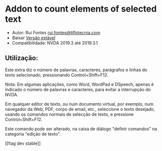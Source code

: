 # Addon to count elements of selected text #

* Autor: Rui Fontes <rui.fontes@tiflotecnia.com>
* Baixar [Versão estável][1]
* Compatibilidade: NVDA 2019.3 até 2019.3.1

## Utilização: ##
Este extra diz o número de palavras, caracteres, parágrafos e linhas do
texto selecionado, pressionando Control+Shift+F12.

Nota: Em algumas aplicações, como Word, WordPad e DSpeech, apenas é indicado
o número de palavras e caracteres, para evitar a interrupção do NVDA.

Em qualquer editor de texto, ou num documento virtual, por exemplo, num
navegador da Web, PDF, corpo de email, etc., seleccione o texto desejado,
usando os comandos normais de selecção de texto, e pressione
Control+Shift+F12.

Este comando pode ser alterado, na caixa de diálogo "definir comandos" na
categoria "edição de texto".

[[!tag dev stable]]

[1]: https://addons.nvda-project.org/files/get.php?file=wc
